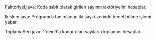 Faktoriyel.java: Koda sabit olarak girilen sayının faktöriyelini hesaplar.

Ikislem.java: Programda tanımlanan iki sayı üzerinde temel bölme işlemi yapar.

ToplamaSeri.java: 1'den 9'a kadar olan sayıların toplamını hesaplar.

